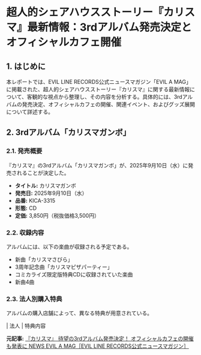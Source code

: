 # 超人的シェアハウスストーリー『カリスマ』最新情報：3rdアルバム発売決定とオフィシャルカフェ開催

## 1. はじめに

本レポートでは、EVIL LINE RECORDS公式ニュースマガジン「EVIL A MAG」に掲載された、超人的シェアハウスストーリー『カリスマ』に関する最新情報について、客観的な視点から整理し、その内容を分析する。具体的には、3rdアルバムの発売決定、オフィシャルカフェの開催、関連イベント、およびグッズ展開について詳述する。

## 2. 3rdアルバム「カリスマガンボ」

### 2.1. 発売概要

『カリスマ』の3rdアルバム「カリスマガンボ」が、2025年9月10日（水）に発売されることが決定した。

* **タイトル:** カリスマガンボ
* **発売日:** 2025年9月10日（水）
* **品番:** KICA-3315
* **形態:** CD
* **定価:** 3,850円（税抜価格3,500円）

### 2.2. 収録内容

アルバムには、以下の楽曲が収録される予定である。

* 新曲「カリスマさびら」
* 3周年記念曲「カリスマピザパーティー」
* コミカライズ限定版特典CDに収録されていた楽曲
* 新曲4曲

### 2.3. 法人別購入特典

アルバムの購入店舗によって、異なる特典が用意されている。

| 法人 | 特典内容 

**元記事:** [『カリスマ』 待望の3rdアルバム発売決定！ オフィシャルカフェの開催も発表に NEWS EVIL A MAG［EVIL LINE RECORDS公式ニュースマガジン］](https://evilamag.com/news/post/10504/)